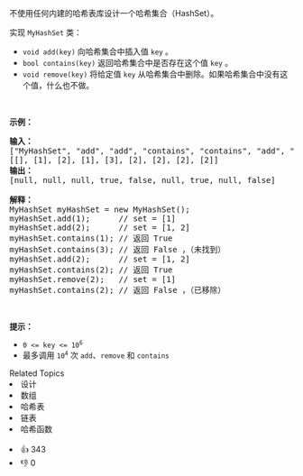 <p>不使用任何内建的哈希表库设计一个哈希集合（HashSet）。</p>

<p>实现 <code>MyHashSet</code> 类：</p>

<ul> 
 <li><code>void add(key)</code> 向哈希集合中插入值 <code>key</code> 。</li> 
 <li><code>bool contains(key)</code> 返回哈希集合中是否存在这个值 <code>key</code> 。</li> 
 <li><code>void remove(key)</code> 将给定值 <code>key</code> 从哈希集合中删除。如果哈希集合中没有这个值，什么也不做。</li> 
</ul> &nbsp;

<p><strong>示例：</strong></p>

<pre>
<strong>输入：</strong>
["MyHashSet", "add", "add", "contains", "contains", "add", "contains", "remove", "contains"]
[[], [1], [2], [1], [3], [2], [2], [2], [2]]
<strong>输出：</strong>
[null, null, null, true, false, null, true, null, false]

<strong>解释：</strong>
MyHashSet myHashSet = new MyHashSet();
myHashSet.add(1);      // set = [1]
myHashSet.add(2);      // set = [1, 2]
myHashSet.contains(1); // 返回 True
myHashSet.contains(3); // 返回 False ，（未找到）
myHashSet.add(2);      // set = [1, 2]
myHashSet.contains(2); // 返回 True
myHashSet.remove(2);   // set = [1]
myHashSet.contains(2); // 返回 False ，（已移除）</pre>

<p>&nbsp;</p>

<p><strong>提示：</strong></p>

<ul> 
 <li><code>0 &lt;= key &lt;= 10<sup>6</sup></code></li> 
 <li>最多调用 <code>10<sup>4</sup></code> 次 <code>add</code>、<code>remove</code> 和 <code>contains</code></li> 
</ul>

<div><div>Related Topics</div><div><li>设计</li><li>数组</li><li>哈希表</li><li>链表</li><li>哈希函数</li></div></div><br><div><li>👍 343</li><li>👎 0</li></div>